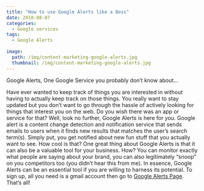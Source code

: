 ```yaml
---
title: "How to use Google Alerts like a Boss"
date: 2018-08-07
categories:
  - Google services
tags:
  - Google Alerts
  
image: 
  path: /img/content-marketing-google-alerts.jpg
  thumbnail: /img/content-marketing-google-alerts.jpg
---
```


Google Alerts, One Google Service you probably don’t know about...

Have ever wanted to keep track of things you are interested in without having to actually keep track on those things. You really want to stay updated but you don’t want to go through the hassle of actively looking for things that interest you on the web. Do you wish there was an app or service for that? Well, look no further, Google Alerts is here for you. 
Google alert is a content change detection and notification service that sends emails to users when it finds new results that matches the user’s search term(s). Simply put, you get notified about new fun stuff that you actually want to see. How cool is that?
One great thing about Google Alerts is that it can also be a valuable tool for your business. How? You can monitor exactly what people are saying about your brand, you can also legitimately “snoop” on you competitors too (you didn’t hear this from me). In essence, Google Alerts can be an essential tool if you are willing to harness its potential. 
To sign up, all you need is a gmail account then go to [Google Alerts Page](https://www.google.com/alerts). That’s all!
